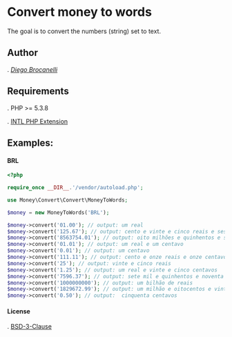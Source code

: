 # Convert money to words

The goal is to convert the numbers (string) set to text.

## Author
. [_Diego Brocanelli_](https://github.com/Diego-Brocanelli)

## Requirements 

. PHP >= 5.3.8 

. [INTL PHP Extension](http://php.net/manual/pt_BR/book.intl.php)

## Examples:
#### BRL <Brazilian currency>

```php
<?php

require_once __DIR__.'/vendor/autoload.php';

use Money\Convert\Convert\MoneyToWords;

$money = new MoneyToWords('BRL');

$money->convert('01.00'); // output: um real
$money->convert('125.67'); // output: cento e vinte e cinco reais e sessenta e sete centavos
$money->convert('8563754.01'); // output: oito milhões e quinhentos e sessenta e três mil e setecentos e cinquenta e quatro reais e um centavo
$money->convert('01.01'); // output: um real e um centavo
$money->convert('0.01'); // output: um centavo
$money->convert('111.11'); // output: cento e onze reais e onze centavos
$money->convert('25'); // output: vinte e cinco reais
$money->convert('1.25'); // output: um real e vinte e cinco centavos
$money->convert('7596.37'); // output: sete mil e quinhentos e noventa e seis reais e trinta e sete centavos
$money->convert('1000000000'); // output: um bilhão de reais 
$money->convert('1829672.99'); // output: um milhão e oitocentos e vinte e nove mil e seiscentos e setenta e dois reais e noventa e nove centavos 
$money->convert('0.50'); // output:  cinquenta centavos
```

#### License
. [BSD-3-Clause](https://opensource.org/licenses/BSD-3-Clause)

